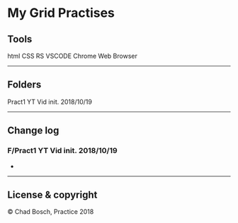 # My Grid Practises

## Tools

 html
 CSS
 RS
 VSCODE
 Chrome Web Browser

---

##  Folders

Pract1 YT Vid init. 2018/10/19

---

## Change log
### F/Pract1 YT Vid init. 2018/10/19

-

---

## License & copyright

&copy; Chad Bosch, Practice 2018



